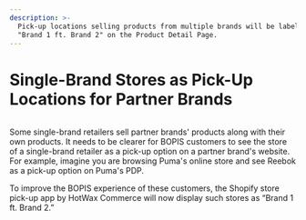 ```yaml
---
description: >-
  Pick-up locations selling products from multiple brands will be labeled as
  "Brand 1 ft. Brand 2" on the Product Detail Page.
---
```


# Single-Brand Stores as Pick-Up Locations for Partner Brands

<figure><img src="https://www.hotwax.co/hubfs/Product%20Updates%20and%20Release%20Notes/2022/September%202022/Product%20Updates/Feature%20image/Image.png" alt=""><figcaption></figcaption></figure>

Some single-brand retailers sell partner brands' products along with their own products. It needs to be clearer for BOPIS customers to see the store of a single-brand retailer as a pick-up option on a partner brand's website. For example, imagine you are browsing Puma's online store and see Reebok as a pick-up option on Puma's PDP.

To improve the BOPIS experience of these customers, the Shopify store pick-up app by HotWax Commerce will now display such stores as “Brand 1 ft. Brand 2.”
